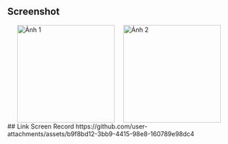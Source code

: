 ## Screenshot
<div style="display: flex; justify-content: center; gap: 20px;">
  <img src="https://github.com/user-attachments/assets/6dc5200f-9399-457f-931e-7716299f08c2" alt="Ảnh 1" width="220" />
  <img src="https://github.com/user-attachments/assets/5180af1f-be41-40e4-8b31-61a3b3a766bb" alt="Ảnh 2" width="220" />
</div>
## Link Screen Record
https://github.com/user-attachments/assets/b9f8bd12-3bb9-4415-98e8-160789e98dc4
